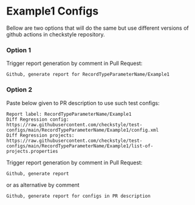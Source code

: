 # Example1 Configs

Bellow are two options that will do the same but use different versions
of github actions in checkstyle repository.


### Option 1
Trigger report generation by comment in Pull Request:
```
Github, generate report for RecordTypeParameterName/Example1
```

### Option 2

Paste below given to PR description to use such test configs:
```
Report label: RecordTypeParameterName/Example1
Diff Regression config: https://raw.githubusercontent.com/checkstyle/test-configs/main/RecordTypeParameterName/Example1/config.xml
Diff Regression projects: https://raw.githubusercontent.com/checkstyle/test-configs/main/RecordTypeParameterName/Example1/list-of-projects.properties
```

Trigger report generation by comment in Pull Request:
```
Github, generate report
```
or as alternative by comment
```
Github, generate report for configs in PR description
```
